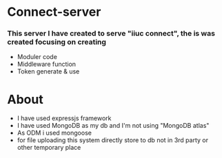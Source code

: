 # Connect-server

### This server I have created to serve "iiuc connect", the is was created focusing on creating

 * Moduler code
 * Middleware function
 * Token generate & use



# About

* I have used expressjs framework
* I have used MongoDB as my db and I'm not using "MongoDB atlas"
* As ODM i used mongoose
* for file uploading this system directly store to db not in 3rd party or other temporary place
